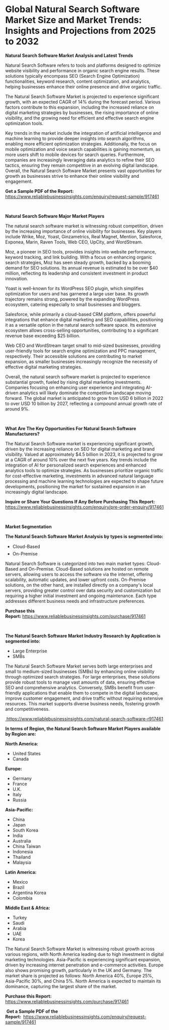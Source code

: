 <p><h1>Global Natural Search Software Market Size and Market Trends: Insights and Projections from 2025 to 2032</h1></p><p><strong>Natural Search Software Market Analysis and Latest Trends</strong></p>
<p><p>Natural Search Software refers to tools and platforms designed to optimize website visibility and performance in organic search engine results. These solutions typically encompass SEO (Search Engine Optimization) functionalities, keyword research, content optimization, and analytics, helping businesses enhance their online presence and drive organic traffic.</p><p>The Natural Search Software Market is projected to experience significant growth, with an expected CAGR of 14% during the forecast period. Various factors contribute to this expansion, including the increased reliance on digital marketing strategies by businesses, the rising importance of online visibility, and the growing need for efficient and effective search engine optimization tools.</p><p>Key trends in the market include the integration of artificial intelligence and machine learning to provide deeper insights into search algorithms, enabling more efficient optimization strategies. Additionally, the focus on mobile optimization and voice search capabilities is gaining momentum, as more users shift to mobile devices for search queries. Furthermore, companies are increasingly leveraging data analytics to refine their SEO tactics, ensuring they remain competitive in an evolving digital landscape. Overall, the Natural Search Software Market presents vast opportunities for growth as businesses strive to enhance their online visibility and engagement.</p></p>
<p><strong>Get a Sample PDF of the Report:&nbsp;</strong> <a href="https://www.reliablebusinessinsights.com/enquiry/request-sample/917461?utm_campaign=3525&utm_medium=2&utm_source=Github&utm_content=ia&utm_term=18042025&utm_id=natural-search-software">https://www.reliablebusinessinsights.com/enquiry/request-sample/917461</a></p>
<p>&nbsp;</p>
<p><strong>Natural Search Software Major Market Players</strong></p>
<p><p>The natural search software market is witnessing robust competition, driven by the increasing importance of online visibility for businesses. Key players include Wrike, Moz, Yoast, Ginzametrics, Real Magnet, Mention, Salesforce, Exponea, Marin, Raven Tools, Web CEO, UpCity, and WordStream.</p><p>Moz, a pioneer in SEO tools, provides insights into website performance, keyword tracking, and link building. With a focus on enhancing organic search strategies, Moz has seen steady growth, backed by a booming demand for SEO solutions. Its annual revenue is estimated to be over $40 million, reflecting its leadership and consistent investment in product innovation.</p><p>Yoast is well-known for its WordPress SEO plugin, which simplifies optimization for users and has garnered a large user base. Its growth trajectory remains strong, powered by the expanding WordPress ecosystem, catering especially to small businesses and bloggers.</p><p>Salesforce, while primarily a cloud-based CRM platform, offers powerful integrations that enhance digital marketing and SEO capabilities, positioning it as a versatile option in the natural search software space. Its extensive ecosystem allows cross-selling opportunities, contributing to a significant revenue base exceeding $25 billion.</p><p>Web CEO and WordStream target small to mid-sized businesses, providing user-friendly tools for search engine optimization and PPC management, respectively. Their accessible solutions are contributing to market expansion, as smaller businesses increasingly recognize the necessity of effective digital marketing strategies.</p><p>Overall, the natural search software market is projected to experience substantial growth, fueled by rising digital marketing investments. Companies focusing on enhancing user experience and integrating AI-driven analytics will likely dominate the competitive landscape moving forward. The global market is anticipated to grow from USD 6 billion in 2022 to over USD 10 billion by 2027, reflecting a compound annual growth rate of around 9%.</p></p>
<p>&nbsp;</p>
<p><strong>What Are The Key Opportunities For Natural Search Software Manufacturers?</strong></p>
<p><p>The Natural Search Software market is experiencing significant growth, driven by the increasing reliance on SEO for digital marketing and brand visibility. Valued at approximately $4.5 billion in 2023, it is projected to grow at a CAGR of around 10% over the next five years. Key trends include the integration of AI for personalized search experiences and enhanced analytics tools to optimize strategies. As businesses prioritize organic traffic for cost-effective marketing, investments in advanced natural language processing and machine learning technologies are expected to shape future developments, positioning the market for sustained expansion in an increasingly digital landscape.</p></p>
<p><strong>Inquire or Share Your Questions If Any Before Purchasing This Report:</strong> <a href="https://www.reliablebusinessinsights.com/enquiry/pre-order-enquiry/917461?utm_campaign=3525&utm_medium=2&utm_source=Github&utm_content=ia&utm_term=18042025&utm_id=natural-search-software">https://www.reliablebusinessinsights.com/enquiry/pre-order-enquiry/917461</a></p>
<p>&nbsp;</p>
<p><strong>Market Segmentation</strong></p>
<p><strong>The Natural Search Software Market Analysis by types is segmented into:</strong></p>
<p><ul><li>Cloud-Based</li><li>On-Premise</li></ul></p>
<p><p>Natural Search Software is categorized into two main market types: Cloud-Based and On-Premise. Cloud-Based solutions are hosted on remote servers, allowing users to access the software via the internet, offering scalability, automatic updates, and lower upfront costs. On-Premise solutions, on the other hand, are installed directly on a company's local servers, providing greater control over data security and customization but requiring a higher initial investment and ongoing maintenance. Each type addresses different business needs and infrastructure preferences.</p></p>
<p><strong>Purchase this Report:&nbsp;</strong><a href="https://www.reliablebusinessinsights.com/purchase/917461?utm_campaign=3525&utm_medium=2&utm_source=Github&utm_content=ia&utm_term=18042025&utm_id=natural-search-software">https://www.reliablebusinessinsights.com/purchase/917461</a></p>
<p>&nbsp;</p>
<p><strong>The Natural Search Software Market Industry Research by Application is segmented into:</strong></p>
<p><ul><li>Large Enterprise</li><li>SMBs</li></ul></p>
<p><p>The Natural Search Software Market serves both large enterprises and small to medium-sized businesses (SMBs) by enhancing online visibility through optimized search strategies. For large enterprises, these solutions provide robust tools to manage vast amounts of data, ensuring effective SEO and comprehensive analytics. Conversely, SMBs benefit from user-friendly applications that enable them to compete in the digital landscape, improve customer engagement, and drive traffic without requiring extensive resources. This market supports diverse business needs, fostering growth and competitiveness.</p></p>
<p><a href="https://www.reliablebusinessinsights.com/natural-search-software-r917461?utm_campaign=3525&utm_medium=2&utm_source=Github&utm_content=ia&utm_term=18042025&utm_id=natural-search-software">&nbsp;https://www.reliablebusinessinsights.com/natural-search-software-r917461</a></p>
<p><strong>In terms of Region, the Natural Search Software Market Players available by Region are:</strong></p>
<p>
    <p> <strong> North America: </strong>
        <ul>
            <li>United States</li>
            <li>Canada</li>
        </ul>
        </p> 
    <p> <strong> Europe: </strong>
        <ul>
            <li>Germany</li>
            <li>France</li>
            <li>U.K.</li>
            <li>Italy</li>
            <li>Russia</li>
        </ul>
        </p> 
    <p> <strong> Asia-Pacific: </strong>
        <ul>
            <li>China</li>
            <li>Japan</li>
            <li>South Korea</li>
            <li>India</li>
            <li>Australia</li>
            <li>China Taiwan</li>
            <li>Indonesia</li>
            <li>Thailand</li>
            <li>Malaysia</li>
        </ul>
        </p> 
    <p> <strong> Latin America: </strong>
        <ul>
            <li>Mexico</li>
            <li>Brazil</li>
            <li>Argentina Korea</li>
            <li>Colombia</li>
        </ul>
        </p> 
    <p> <strong> Middle East & Africa: </strong>
        <ul>
            <li>Turkey</li>
            <li>Saudi</li>
            <li>Arabia</li>
            <li>UAE</li>
            <li>Korea</li>
        </ul>
    </p>
    </p>
<p><p>The Natural Search Software Market is witnessing robust growth across various regions, with North America leading due to high investment in digital marketing technologies. Asia-Pacific is experiencing significant expansion, driven by increasing internet penetration and e-commerce activities. Europe also shows promising growth, particularly in the UK and Germany. The market share is projected as follows: North America 40%, Europe 25%, Asia-Pacific 30%, and China 5%. North America is expected to maintain its dominance, capturing the largest share of the market.</p></p>
<p><strong>Purchase this Report: </strong><a href="https://www.reliablebusinessinsights.com/purchase/917461?utm_campaign=3525&utm_medium=2&utm_source=Github&utm_content=ia&utm_term=18042025&utm_id=natural-search-software">https://www.reliablebusinessinsights.com/purchase/917461</a></p>
<p>&nbsp;<strong>Get a Sample PDF of the Report:&nbsp;&nbsp;</strong><a href="https://www.reliablebusinessinsights.com/enquiry/request-sample/917461?utm_campaign=3525&utm_medium=2&utm_source=Github&utm_content=ia&utm_term=18042025&utm_id=natural-search-software">https://www.reliablebusinessinsights.com/enquiry/request-sample/917461</a></p>
<p><strong></strong></p>
<p><p></p><p></p><p></p></p>